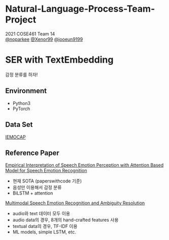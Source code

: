 # Natural-Language-Process-Team-Project
2021 COSE461 Team 14   
[@noparkee](https://github.com/noparkee) [@Xenor99](https://github.com/Xenor99) [@jooeun9199](https://github.com/jooeun9199)

# SER with TextEmbedding
감정 분류를 하자!

## Environment
- Python3
- PyTorch

## Data Set
[IEMOCAP](https://sail.usc.edu/iemocap/)

## Reference Paper
[Empirical Interpretation of Speech Emotion Perception with Attention Based Model for Speech Emotion Recognition](http://www.interspeech2020.org/uploadfile/pdf/Thu-2-2-8.pdf)
- 현재 SOTA (paperswithcode 기준)
- 음성만 이용해서 감정 분류
- BiLSTM + attention

[Multimodal Speech Emotion Recognition and Ambiguity Resolution](https://arxiv.org/pdf/1904.06022v1.pdf)
- audio와 text 데이터 모두 이용
- audio data의 경우, 8개의 hand-crafted features 사용
- textual data의 경우, TF-IDF 이용
- ML models, simple LSTM, etc.
